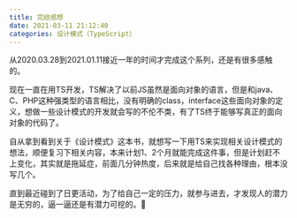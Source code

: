 ```yaml
---
title: 完结感想
date: 2021-03-11 21:12:40
categories: 设计模式（TypeScript）
---
```

从2020.03.28到2021.01.11接近一年的时间才完成这个系列，还是有很多感触的。

现在一直在用TS开发，TS解决了以前JS虽然是面向对象的语言，但是和java、C、PHP这种强类型的语言相比，没有明确的class，interface这些面向对象的定义，想做一些设计模式的开发就会写的不伦不类，有了TS终于能够写真正的面向对象的代码了。

自从拿到看到关于《设计模式》这本书，就想写一下用TS来实现相关设计模式的想法，顺便复习下相关内容，本来计划1、2个月就能完成这件事，但是计划赶不上变化，其实就是拖延症，前面几分钟热度，后来就是给自己找各种理由，根本没写几个。

直到最近碰到了日更活动，为了给自己一定的压力，就参与进去，才发现人的潜力是无穷的，逼一逼还是有潜力可挖的。🤩
